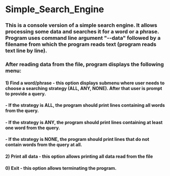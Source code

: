 # Simple_Search_Engine
### This is a console version of a simple search engine. It allows processing some data and searches it for a word or a phrase. Program uses command line argument "--data" followed by a filename from which the program reads text (program reads text line by line).
### After reading data from the file, program displays the following menu:
#### 1) Find a word/phrase - this option displays submenu where user needs to choose a searching strategy (ALL, ANY, NONE). After that user is prompt to provide a query.
#### - If the strategy is ALL, the program should print lines containing all words from the query.
#### - If the strategy is ANY, the program should print lines containing at least one word from the query.
#### - If the strategy is NONE, the program should print lines that do not contain words from the query at all.
#### 2) Print all data - this option allows printing all data read from the file
#### 0) Exit - this option allows terminating the program.